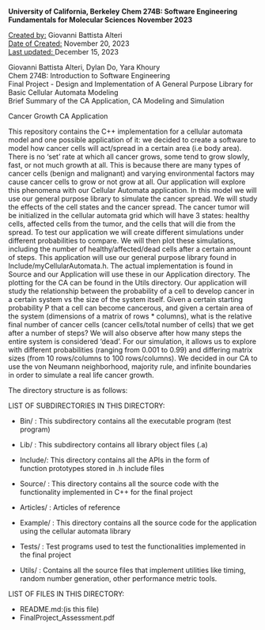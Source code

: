 <b>University of California, Berkeley</b>
<b>Chem 274B: Software Engineering Fundamentals for Molecular Sciences</b>
<b>November 2023</b>

<u>Created by:</u> Giovanni Battista Alteri<br>
<u>Date of Created:</u> November 20, 2023 <br>
<u>Last updated: </u> December 15, 2023 <br>

Giovanni Battista Alteri, Dylan Do, Yara Khoury </br>
Chem 274B: Introduction to Software Engineering </br>
Final Project - Design and Implementation of A General Purpose Library for Basic
Cellular Automata Modeling </br>
Brief Summary of the CA Application, CA Modeling and Simulation </br>

Cancer Growth CA Application</br>

This repository contains the C++ implementation for a cellular automata model and one possible application of it: we decided to create a software to model how cancer cells will act/spread in a certain
area (i.e body area). There is no ‘set’ rate at which all cancer grows, some tend to grow
slowly, fast, or not much growth at all. This is because there are many types of cancer
cells (benign and malignant) and varying environmental factors may cause cancer cells
to grow or not grow at all. Our application will explore this phenomena with our Cellular
Automata application. In this model we will use our general purpose library to simulate
the cancer spread. We will study the effects of the cell states and the cancer spread.
The cancer tumor will be initialized in the cellular automata grid which will have 3 states:
healthy cells, affected cells from the tumor, and the cells that will die from the spread. To
test our application we will create different simulations under different probabilities to
compare. We will then plot these simulations, including the number of
healthy/affected/dead cells after a certain amount of steps.
This application will use our general purpose library found in
Include/myCellularAutomata.h. The actual implementation is found in Source and our
Application will use these in our Application directory. The plotting for the CA can be
found in the Utils directory. Our application will study the relationship between the
probability of a cell to develop cancer in a certain system vs the size of the system itself.
Given a certain starting probability P that a cell can become cancerous, and given a
certain area of the system (dimensions of a matrix of rows * columns), what is the
relative final number of cancer cells (cancer cells/total number of cells) that we get after
a number of steps? We will also observe after how many steps the entire system is
considered ‘dead’.
For our simulation, it allows us to explore with different probabilities (ranging from 0.001
to 0.99) and differing matrix sizes (from 10 rows/columns to 100 rows/columns). We
decided in our CA to use the von Neumann neighborhood, majority rule, and infinite
boundaries in order to simulate a real life cancer growth.

The directory structure is as follows:

LIST OF SUBDIRECTORIES IN THIS DIRECTORY:
- Bin/ : This subdirectory contains all the executable program (test program)
	
- Lib/ : This subdirectory contains all library object files (.a)
		
- Include/: This directory contains all the APIs in the form of  
        function prototypes stored in .h include files
		
- Source/ : This directory contains all the source code with the
        functionality implemented in C++ for the final project 

- Articles/ : Articles of reference

- Example/ : This directory contains all the source code for the application
        using the cellular automata library
		
- Tests/ : Test programs used to test the functionalities implemented in
	 the final project
		
- Utils/ : Contains all the source files that implement utilities
        like timing, random number generation, other performance metric tools. 

LIST OF FILES IN THIS DIRECTORY:
- README.md:(is this file) 
- FinalProject_Assessment.pdf


